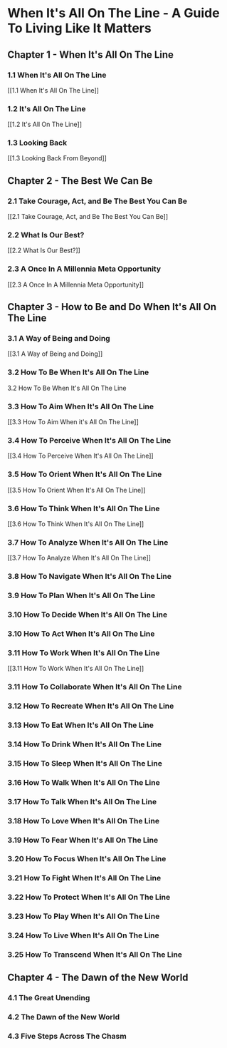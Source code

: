# When It's All On The Line - A Guide To Living Like It Matters

## Chapter 1 - When It's All On The Line

### 1.1 When It's All On The Line

[[1.1 When It's All On The Line]]   

### 1.2 It's All On The Line

[[1.2 It's All On The Line]]   

### 1.3 Looking Back

[[1.3 Looking Back From Beyond]]  

## Chapter 2 - The Best We Can Be

### 2.1 Take Courage, Act, and Be The Best You Can Be

[[2.1 Take Courage, Act, and Be The Best You Can Be]]  

### 2.2 What Is Our Best?

[[2.2 What Is Our Best?]]  

### 2.3 A Once In A Millennia Meta Opportunity 

[[2.3 A Once In A Millennia Meta Opportunity]]  

## Chapter 3 - How to Be and Do When It's All On The Line 

### 3.1 A Way of Being and Doing

[[3.1 A Way of Being and Doing]]

### 3.2 How To Be When It's All On The Line

3.2 How To Be When It's All On The Line

### 3.3 How To Aim When It's All On The Line

[[3.3 How To Aim When it's All On The Line]]  

### 3.4 How To Perceive When It's All On The Line 

[[3.4 How To Perceive When It's All On The Line]]  

### 3.5 How To Orient When It's All On The Line 

[[3.5 How To Orient When It's All On The Line]]

### 3.6 How To Think When It's All On The Line 

[[3.6 How To Think When It's All On The Line]] 

### 3.7 How To Analyze When It's All On The Line 

[[3.7 How To Analyze When It's All On The Line]] 

### 3.8 How To Navigate When It's All On The Line 

### 3.9 How To Plan When It's All On The Line  

### 3.10 How To Decide When It's All On The Line

### 3.10 How To Act When It's All On The Line 

### 3.11 How To Work When It's All On The Line

[[3.11 How To Work When It's All On The Line]] 

### 3.11 How To Collaborate When It's All On The Line

### 3.12 How To Recreate When It's All On The Line

### 3.13 How To Eat When It's All On The Line

### 3.14 How To Drink When It's All On The Line

### 3.15 How To Sleep When It's All On The Line 

### 3.16 How To Walk When It's All On The Line 

### 3.17 How To Talk When It's All On The Line

### 3.18 How To Love When It's All On The Line

### 3.19 How To Fear When It's All On The Line

### 3.20 How To Focus When It's All On The Line

### 3.21 How To Fight When It's All On The Line

### 3.22 How To Protect When It's All On The Line

### 3.23 How To Play When It's All On The Line

### 3.24 How To Live When It's All On The Line

### 3.25 How To Transcend When It's All On The Line 

## Chapter 4 - The Dawn of the New World 

### 4.1 The Great Unending 

### 4.2 The Dawn of the New World  

### 4.3 Five Steps Across The Chasm 


